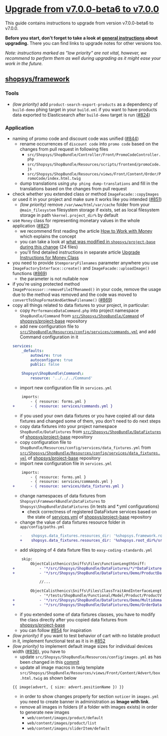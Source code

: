 # [Upgrade from v7.0.0-beta6 to v7.0.0]

This guide contains instructions to upgrade from version v7.0.0-beta6 to v7.0.0.

**Before you start, don't forget to take a look at [general instructions](/UPGRADE.md) about upgrading.**
There you can find links to upgrade notes for other versions too.

*Note: instructions marked as "low priority" are not vital, however, we recommend to perform them as well during upgrading as it might ease your work in the future.*

## [shopsys/framework]

### Tools
- *(low priority)* add `product-search-export-products` as a dependency of `build-demo` phing target in your `build.xml`
if you want to have products data exported to Elasticsearch after `build-demo` target is run ([#824](https://github.com/shopsys/shopsys/pull/824/files))

### Application
- naming of promo code and discount code was unified ([#844](https://github.com/shopsys/shopsys/pull/844))
    - rename occurrences of `discount code` into `promo code` based on the changes from pull request in following files
        - `src/Shopsys/ShopBundle/Controller/Front/PromoCodeController.php`
        - `src/Shopsys/ShopBundle/Resources/scripts/frontend/promoCode.js`
        - `src/Shopsys/ShopBundle/Resources/views/Front/Content/Order/PromoCode/index.html.twig`
    - dump translations using `php phing dump-translations` and fill in the translations based on the changes from pull request
- check whether you extended class or method `ImageFacade::copyImages` or used it in your project and make sure it works like you intended ([#851](https://github.com/shopsys/shopsys/pull/851))
    - *(low priority)* remove `/var/www/html/var/cache` folder from your `@main_filesystem` filesystem storage if exists, set as local filesystem storage in path `%kernel.project_dir%` by default
- use `Money` class for representing monetary values in the whole application ([#821](https://github.com/shopsys/shopsys/pull/821))
    - we recommend first reading the article [How to Work with Money](/docs/model/how-to-work-with-money.md) which explains the concept
    - you can take a look at [what was modified in `shopsys/project-base` during this change](https://github.com/shopsys/project-base/compare/cb6d02f335819aeff575dec01bda5b228263a2eb...c08cac7b55ebc46b43c2e988d36e2f122cbb4598#files_bucket) (24 files)
    - you'll find detailed instructions in separate article [Upgrade Instructions for Money Class](/docs/upgrade/money-class.md)
- you need to provide `$temporaryFilenames` parameter anywhere you use `ImageFactoryInterface::create()` and `ImageFacade::uploadImage()` functions ([#869](https://github.com/shopsys/shopsys/pull/869))
    - the parameter is not nullable now
- if you're using protected method `ImageProcessor::removeFileIfRenamed()` in your code, remove the usage due to the method was removed and the code was moved to `convertToShopFormatAndGetNewFilename()` ([#869](https://github.com/shopsys/shopsys/pull/869))
- copy all things related to data fixtures to your project, in particular:
    - copy `PerformanceDataCommand.php` into project namespace `ShopBundle/Command` from [`src/Shopsys/ShopBundle/Command`](https://github.com/shopsys/project-base/tree/v7.0.0/src/Shopsys/ShopBundle/Command) of [shopsys/project-base] repository
    - add new configuration file to [`src/ShopBundle/Resources/config/services/commands.yml`](https://github.com/shopsys/project-base/tree/v7.0.0/src/Shopsys/ShopBundle/Resources/config/services/commands.yml) and add Command configuration in it
    ```yaml
    services:
        _defaults:
            autowire: true
            autoconfigure: true
            public: false

        Shopsys\ShopBundle\Command\:
            resource: '../../../Command'
    ```
    - import new configuration file in `services.yml`
    ```diff
        imports:
            - { resource: forms.yml }
    +       - { resource: services/commands.yml }
    ```
    - if you used your own data fixtures or you have copied all our data fixtures and changed some of them, you don't need to do next steps
    - copy data fixtures into your project namespace `ShopBundle/DataFixtures` from [`src/Shopsys/ShopBundle/DataFixtures`](https://github.com/shopsys/project-base/tree/v7.0.0/src/Shopsys/ShopBundle/DataFixtures) of [shopsys/project-base] repository
    - copy configuration file to `ShopBundle/Resources/config/services/data_fixtures.yml` from [`src/Shopsys/ShopBundle/Resources/config/services/data_fixtures.yml`](https://github.com/shopsys/project-base/tree/v7.0.0/src/Shopsys/ShopBundle/Resources/config/services/data_fixtures.yml) of [shopsys/project-base] repository
    - import new configuration file in `services.yml`
    ```diff
        imports:
            - { resource: forms.yml }
            - { resource: services/commands.yml }
    +       - { resource: services/data_fixtures.yml }
    ```
    - change namespaces of data fixtures from `Shopsys\FrameworkBundle\DataFixtures` to `Shopsys\ShopBundle\DataFixtures` (in tests and *.yml configurations)
        - check correctness of registered DataFixture services based on the state of [services.yml](https://github.com/shopsys/project-base/blob/v7.0.0/src/Shopsys/ShopBundle/Resources/config/services.yml) of [shopsys/project-base] repository
    - change the value of data fixtures resource folder in `app/config/paths.yml`
        ```diff
        -    shopsys.data_fixtures.resources_dir: '%shopsys.framework.root_dir%/src/DataFixtures/resources'
        +    shopsys.data_fixtures.resources_dir: '%shopsys.root_dir%/src/Shopsys/ShopBundle/DataFixtures/resources'
        ```
    - add skipping of 4 data fixture files to `easy-coding-standards.yml`
    ```diff
        skip:
            ObjectCalisthenics\Sniffs\Files\FunctionLengthSniff:
    +           - '*/src/Shopsys/ShopBundle/DataFixtures/*/*DataFixture.php'
    +           - '*/src/Shopsys/ShopBundle/DataFixtures/Demo/ProductDataFixtureLoader.php'

                //...

            ObjectCalisthenics\Sniffs\Files\ClassTraitAndInterfaceLengthSniff:
                - '*/tests/ShopBundle/Functional/Model/Product/ProductVisibilityRepositoryTest.php'
    +           - '*/src/Shopsys/ShopBundle/DataFixtures/Demo/MultidomainOrderDataFixture.phpFixture.php'
    +           - '*/src/Shopsys/ShopBundle/DataFixtures/Demo/OrderDataFixture.php'
    ```
    - if you extended some of data fixtures classes, you have to modify the class directly after you copied data fixtures from [shopsys/project-base]
    - you can follow [#854](https://github.com/shopsys/shopsys/pull/854) for inspiration
- *(low priority)* if you want to test behavior of cart with no listable product in it, implement functional test as it is in [#852](https://github.com/shopsys/shopsys/pull/852)
- *(low priority)* to implement default image sizes for individual devices width ([#836](https://github.com/shopsys/shopsys/pull/836)), you have to
    - update `src/Shopsys/ShopBundle/Resources/config/images.yml` as has been changed in this [commit](https://github.com/shopsys/shopsys/pull/836/files#diff-6519f98eb70e3d78e0f9756083222ff3)
    - update all image macros in twig template `src/Shopsys/ShopBundle/Resources/views/Front/Content/Advert/box.html.twig` as shown below
    ```twig
    {{ image(advert, { size: advert.positionName }) }}
    ```
    - in order to show changes properly for section `noticer` in `images.yml` you need to create banner in administration as **Image with link**.
    - remove all images in folders (if a folder with images exists) in order to generate new images
        - `web/content/images/product/default`
        - `web/content/images/product/list`
        - `web/content/images/sliderItem/default`

[Upgrade from v7.0.0-beta6 to v7.0.0]: https://github.com/shopsys/shopsys/compare/v7.0.0-beta6...v7.0.0
[shopsys/framework]: https://github.com/shopsys/framework
[shopsys/project-base]: https://github.com/shopsys/project-base
